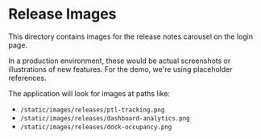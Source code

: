 # Release Images

This directory contains images for the release notes carousel on the login page.

In a production environment, these would be actual screenshots or illustrations of new features. For the demo, we're using placeholder references.

The application will look for images at paths like:
- `/static/images/releases/ptl-tracking.png`
- `/static/images/releases/dashboard-analytics.png`
- `/static/images/releases/dock-occupancy.png`
